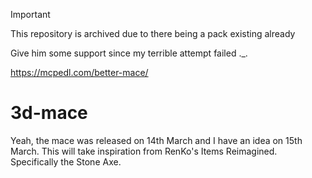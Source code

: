 > [!Important]
> 
> This repository is archived due to there being a pack existing already
> 
> Give him some support since my terrible attempt failed ._.
> 
> https://mcpedl.com/better-mace/
# 3d-mace
Yeah, the mace was released on 14th March and I have an idea on 15th March.
This will take inspiration from RenKo's Items Reimagined. Specifically the Stone Axe.
